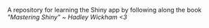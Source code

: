 A repository for learning the Shiny app by following along the book *"Mastering Shiny" ~ Hadley Wickham <3*